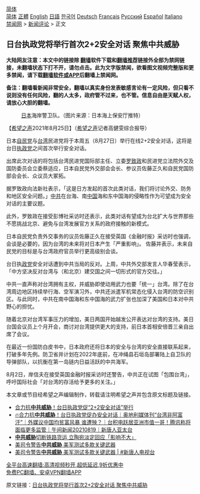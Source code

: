  <!-- 面包屑导航 --> <div class="breadcrumb"><!-- GTranslate: https://gtranslate.io/ -->  <div class="switcher notranslate">  <div class="selected">  <a href="#" onclick="return false;"> 简体</a>  </div>  <div class="option">  <a href="https://www.bannedbook.org" onclick="doGTranslate('zh-CN|zh-CN');jQuery('div.switcher div.selected a').html(jQuery(this).html());return false;" title="简体中文" class="nturl selected"> 简体</a>  <a href="https://www.bannedbook.org/zh-tw/" onclick="doGTranslate('zh-CN|zh-TW');jQuery('div.switcher div.selected a').html(jQuery(this).html());return false;" title="繁體中文" class="nturl"> 正體</a>  <a href="https://www.bannedbook.org/en/" onclick="doGTranslate('zh-CN|en');jQuery('div.switcher div.selected a').html(jQuery(this).html());return false;" title="English" class="nturl"> English</a>  <a href="https://www.bannedbook.org/ja/" onclick="doGTranslate('zh-CN|ja');jQuery('div.switcher div.selected a').html(jQuery(this).html());return false;" title="日本語" class="nturl"> 日語</a>  <a href="https://www.bannedbook.org/ko/" onclick="doGTranslate('zh-CN|ko');jQuery('div.switcher div.selected a').html(jQuery(this).html());return false;" title="한국어" class="nturl"> 한국어</a>  <a href="https://www.bannedbook.org/de/" onclick="doGTranslate('zh-CN|de');jQuery('div.switcher div.selected a').html(jQuery(this).html());return false;" title="Deutsch" class="nturl"> Deutsch</a>  <a href="https://www.bannedbook.org/fr/" onclick="doGTranslate('zh-CN|fr');jQuery('div.switcher div.selected a').html(jQuery(this).html());return false;" title="Français" class="nturl"> Français</a>  <a href="https://www.bannedbook.org/ru/" onclick="doGTranslate('zh-CN|ru');jQuery('div.switcher div.selected a').html(jQuery(this).html());return false;" title="Русский" class="nturl"> Русский</a>  <a href="https://www.bannedbook.org/es/" onclick="doGTranslate('zh-CN|es');jQuery('div.switcher div.selected a').html(jQuery(this).html());return false;" title="Español" class="nturl"> Español</a>  <a href="https://www.bannedbook.org/it/" onclick="doGTranslate('zh-CN|it');jQuery('div.switcher div.selected a').html(jQuery(this).html());return false;" title="Italiano" class="nturl"> Italiano</a>  </div>  </div>      <div class='breadcrumb-sub'><!-- Breadcrumb NavXT 6.3.0 --> <a href="https://www.bannedbook.org/" class="home">禁闻网</a> &gt; <a href="https://www.bannedbook.org/bnews/comments/" class="category">新闻评论</a> &gt; 正文</div></div><h2>日台执政党将举行首次2+2安全对话 聚焦中共威胁</h2> <p class="notice"><b>大陆网友注意：本文中的链接除 <a href="https://github.com/bannedbook/fanqiang" >翻墙</a>软件下载和<a href="https://github.com/killgcd/justmysocks/blob/master/README.md">翻墙推荐</a>链接外全部为禁网链接，未翻墙状态下打不开，请勿点击。此为文字版禁闻，欲看图文视频完整版和更多禁闻，请下载<a href="https://github.com/bannedbook/fanqiang">翻墙软件或APP</a>后翻墙上禁闻网。</p><p>备注：翻墙看新闻非常安全，翻墙以真实身份发表敏感言论有一定风险，但只看不说则没有任何风险，翻的人太多，政府管不过来，也不管。信息自由是天赋人权，请放心大胆的翻墙。</b></p>  <div class="entry"> <figure> <p><figcaption><a href="https://www.bannedbook.org/bnews/tag/%e6%97%a5%e6%9c%ac/" class="st_tag internal_tag" rel="tag" title="标签 日本 下的日志">日本</a>海岸警卫队。（图片来源：日本海上保安厅推特）</figcaption></figure> <p>【<span class='wp_keywordlink_affiliate'><a href="https://www.soundofhope.org" title="希望之声" target="_blank">希望之声</a></span>2021年8月25日】（<a href="https://www.bannedbook.org/bnews/tag/%e5%b8%8c%e6%9c%9b%e4%b9%8b%e5%a3%b0/" class="st_tag internal_tag" rel="tag" title="标签 希望之声 下的日志">希望之声</a>记者高健雯综合报导）</p> <p>日本<a href="https://www.bannedbook.org/bnews/tag/%E8%87%AA%E6%B0%91%E5%85%9A/" class="st_tag internal_tag" rel="tag" title="标签 自民党 下的日志">自民党</a>与<a href="https://www.bannedbook.org/bnews/tag/%e5%8f%b0%e6%b9%be/" class="st_tag internal_tag" rel="tag" title="标签 台湾 下的日志">台湾</a>民进党将于本周五（8月27日）举行在线2+2安全对话，这将是台日<a href="https://www.bannedbook.org/bnews/tag/%e6%89%a7%e6%94%bf%e5%85%9a/" class="st_tag internal_tag" rel="tag" title="标签 执政党 下的日志">执政党</a>之间首次举行安全对话。</p> <p>出席此次对话的将包括台湾民进党国际部主任、立委<a href="https://www.bannedbook.org/bnews/tag/%E7%BD%97%E8%87%B4%E6%94%BF/" class="st_tag internal_tag" rel="tag" title="标签 罗致政 下的日志">罗致政</a>和民进党立法院外交及国防委员会立委蔡适应，日本自民党外交部会会长、参议员佐藤正久和自民党国防部会会长、众议员大冢拓。</p>  <p>据罗致政向法新社表示，「这是日方发起的首次此类对话，我们将讨论外交、防务和地区安全问题。」<a href="https://www.bannedbook.org/bnews/tag/%e4%b8%ad%e5%85%b1/" class="st_tag internal_tag" rel="tag" title="标签 中共 下的日志">中共</a>在台海、南<span class='wp_keywordlink_affiliate'><a href="https://www.bannedbook.org/" title="中国" target="_blank">中国</a></span>海和东中国海的侵略性作为可望成为安全对话的主要议题。</p> <p>此外，罗致政在接受彭博社采访时还表示，此类对话有望成为台北扩大与世界那些不愿挑战北京、避免与台湾发展官方关系的政府接触的新模式。</p> <p>日本自民党负责外交事务的议员佐藤正久在接受英国《金融时报》采访时也强调，会谈是必要的，因为台湾的未来将对日本产生「严重影响」。 佐藤并表示，未来自民党的目标是与台湾政府官员举行更高级别会谈。</p>  <p>台日执<a href="https://www.bannedbook.org/bnews/tag/%E6%94%BF%E5%85%9A/" class="st_tag internal_tag" rel="tag" title="标签 政党 下的日志">政党</a>安全对话遭到中共当局的反对。上周，中共外交部发言人华春莹表示，「中方坚决反对台湾与（和北京）建交国之间一切形式的官方交往。」</p> <p>中共一直声称对台湾拥有主权，并威胁即使动用武力也要「统一」台湾。除了在台湾周边地区持续举行海、空军演习外，中共还派遣军机常态化侵入台湾的防空识别区。与此同时，中共在南中国海和东中国海的武力扩张也加深了美国和日本对中共野心的担忧。</p> <p>随着北京对台湾军事压力的增加，美日两国开始越发公开表达对台湾的支持。美日台国会议员上个月开会，商讨对台湾提供更大的支持，前日本首相安倍晋三亲自出席了会议。</p>  <p>在最近一份国防白皮书中，日本政府还将日本的安全与台湾的安全直接联系起来，打破多年先例。防卫省并计划在2022年底前，在冲绳县石垣岛部署陆上自卫队的导弹部队，以抗衡在第一岛链内日益活跃的中共海军。</p> <p>8月2日，岸信夫在接受英国金融时报采访时还警告，中共正在试图「包围台湾」，呼吁国际社会「对台湾的存活给予更多的关注。」</p> <p>本文章或节目经希望之声编辑制作，转载请注明希望之声并包含原文标题及链接。 </p>  <ul class='op-related-articles' title='相关阅读'> <li><a href='https://www.bannedbook.org/bnews/taiwannews/20210819/1609168.html' target='_blank'>合力抗<b>中共威胁</b>！台日执政党促“2+2安全对话”举行</a></li> <li><a href='https://www.bannedbook.org/bnews/taiwannews/20210819/1609114.html' target='_blank'>🔥合力抗<b>中共威胁</b>！台日执政党促办安全对话｜奥地利媒体刊“台湾非阿富汗”｜外媒议中国均贫富风暴 谁遭殃？｜台积电跃居亚洲市值一哥！腾讯称将面临更多监管｜午间新闻20210819｜新唐人亚太台</a></li> <li><a href='https://www.bannedbook.org/bnews/comments/20210818/1608455.html' target='_blank'><b>中共威胁</b>切断铁路货运 立陶宛淡定回应「影响不大」</a></li> <li><a href='https://www.bannedbook.org/bnews/taiwannews/20210815/1606504.html' target='_blank'>美司令警告<b>中共威胁</b> 美军测试多款关键武器</a></li> <li><a href='https://www.bannedbook.org/bnews/bannedvideo/20210814/1606256.html' target='_blank'>美司令警告<b>中共威胁</b> 美军测试多款关键武器 | #新唐人电视台</a></li> </ul> <p class="texttj"> <a href="https://github.com/bannedbook/fanqiang/wiki/V2ray%E6%9C%BA%E5%9C%BA" target="_blank">全平台高速翻墙:高清视频秒开,超低延迟,9折优惠中</a><br/> <a href="https://github.com/bannedbook/fanqiang/wiki/%E7%A6%81%E9%97%BB%E7%BD%91%E5%AE%89%E5%8D%93%E7%BF%BB%E5%A2%99%E6%96%B0%E9%97%BBAPP" target="_blank">免费PC翻墙、安卓VPN翻墙APP</a></p><p>原文链接：<a class="src_link"  href="https://www.soundofhope.org/post/538937" target="_blank">日台执政党将举行首次2+2安全对话 聚焦中共威胁</a></p><a name='sharetosocial'></a>  <div style="margin-bottom:5px;padding-bottom:5px;clear:both"> <div id="archive-pix-1" class="banner-ads"> <!-- AuctionX Display platform tag START --> <div id="26318x728x90x621x_ADSLOT2" clicktrack="%%CLICK_URL_ESC%%"></div> <!-- AuctionX Display platform tag END --> </div> <div id="archive-pix-2" class="banner-ads"> <!-- AuctionX Display platform tag START --> <div id="26315x300x250x621x_ADSLOT2" clicktrack="%%CLICK_URL_ESC%%"></div> <!-- AuctionX Display platform tag END --> </div> </div>  <div id="archive-pix-1" class="banner-ads"> <!-- AuctionX Display platform tag START --> <div id="26318x728x90x621x_ADSLOT3" clicktrack="%%CLICK_URL_ESC%%"></div> <!-- AuctionX Display platform tag END --> </div> </div><!--END ENTRY--> 